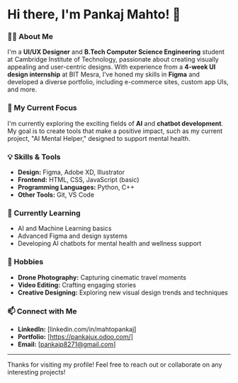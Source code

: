 # Hi there, I'm Pankaj Mahto! 👋

### 👨‍💻 About Me
I'm a **UI/UX Designer** and **B.Tech Computer Science Engineering** student at Cambridge Institute of Technology, passionate about creating visually appealing and user-centric designs. With experience from a **4-week UI design internship** at BIT Mesra, I’ve honed my skills in **Figma** and developed a diverse portfolio, including e-commerce sites, custom app UIs, and more.

### 🎯 My Current Focus
I'm currently exploring the exciting fields of **AI** and **chatbot development**. My goal is to create tools that make a positive impact, such as my current project, "AI Mental Helper," designed to support mental health.

### 💡 Skills & Tools
- **Design:** Figma, Adobe XD, Illustrator
- **Frontend:** HTML, CSS, JavaScript (basic)
- **Programming Languages:** Python, C++
- **Other Tools:** Git, VS Code

### 🌱 Currently Learning
- AI and Machine Learning basics
- Advanced Figma and design systems
- Developing AI chatbots for mental health and wellness support

### 📸 Hobbies
- **Drone Photography:** Capturing cinematic travel moments
- **Video Editing:** Crafting engaging stories
- **Creative Designing:** Exploring new visual design trends and techniques

### 📫 Connect with Me
- **LinkedIn:** [linkedin.com/in/mahtopankaj]
- **Portfolio:** [https://pankajux.odoo.com/]
- **Email:** [pankajp8271@gmail.com]

---

Thanks for visiting my profile! Feel free to reach out or collaborate on any interesting projects!
